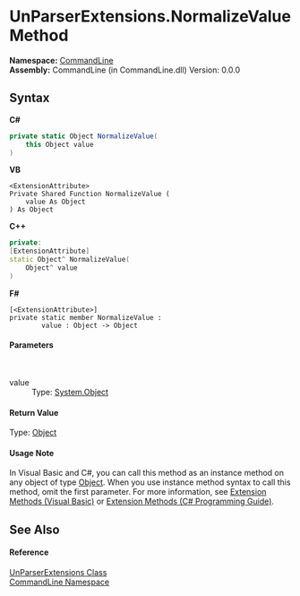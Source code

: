 # UnParserExtensions.NormalizeValue Method 
 

**Namespace:**&nbsp;<a href="N_CommandLine">CommandLine</a><br />**Assembly:**&nbsp;CommandLine (in CommandLine.dll) Version: 0.0.0

## Syntax

**C#**<br />
``` C#
private static Object NormalizeValue(
	this Object value
)
```

**VB**<br />
``` VB
<ExtensionAttribute>
Private Shared Function NormalizeValue ( 
	value As Object
) As Object
```

**C++**<br />
``` C++
private:
[ExtensionAttribute]
static Object^ NormalizeValue(
	Object^ value
)
```

**F#**<br />
``` F#
[<ExtensionAttribute>]
private static member NormalizeValue : 
        value : Object -> Object 

```


#### Parameters
&nbsp;<dl><dt>value</dt><dd>Type: <a href="https://docs.microsoft.com/dotnet/api/system.object" target="_blank">System.Object</a><br /></dd></dl>

#### Return Value
Type: <a href="https://docs.microsoft.com/dotnet/api/system.object" target="_blank">Object</a>

#### Usage Note
In Visual Basic and C#, you can call this method as an instance method on any object of type <a href="https://docs.microsoft.com/dotnet/api/system.object" target="_blank">Object</a>. When you use instance method syntax to call this method, omit the first parameter. For more information, see <a href="https://docs.microsoft.com/dotnet/visual-basic/programming-guide/language-features/procedures/extension-methods">Extension Methods (Visual Basic)</a> or <a href="https://docs.microsoft.com/dotnet/csharp/programming-guide/classes-and-structs/extension-methods">Extension Methods (C# Programming Guide)</a>.

## See Also


#### Reference
<a href="T_CommandLine_UnParserExtensions">UnParserExtensions Class</a><br /><a href="N_CommandLine">CommandLine Namespace</a><br />